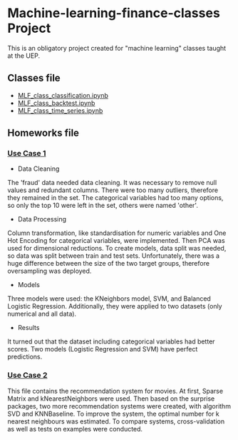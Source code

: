 # Machine-learning-finance-classes Project
This is an obligatory project created for "machine learning" classes taught at the UEP.

## Classes file

- [MLF_class_classification.ipynb](https://github.com/a-smaruj/Machine-learning-finance-classes/blob/main/MLF_class_classification.ipynb)
- [MLF_class_backtest.ipynb](https://github.com/a-smaruj/Machine-learning-finance-classes/blob/main/MLF_class_backtest.ipynb)
- [MLF_class_time_series.ipynb](https://github.com/a-smaruj/Machine-learning-finance-classes/blob/main/MLF_class_time_series.ipynb)

## Homeworks file

### [Use Case 1](https://github.com/a-smaruj/Machine-learning-finance-classes/blob/main/Use_case_1.ipynb)

- Data Cleaning

The 'fraud' data needed data cleaning. It was necessary to remove null values and redundant columns. There were too many outliers, therefore they remained in the set. The categorical variables had too many options, so only the top 10 were left in the set, others were named 'other'. 

- Data Processing

Column transformation, like standardisation for numeric variables and One Hot Encoding for categorical variables, were implemented. Then PCA was used for dimensional reductions. To create models, data split was needed, so data was split between train and test sets. Unfortunately, there was a huge difference between the size of the two target groups, therefore oversampling was deployed.

- Models

Three models were used: the KNeighbors model, SVM, and Balanced Logistic Regression. Additionally, they were applied to two datasets (only numerical and all data).

- Results

It turned out that the dataset including categorical variables had better scores. Two models (Logistic Regression and SVM) have perfect predictions.

### [Use Case 2](https://github.com/a-smaruj/Machine-learning-finance-classes/blob/main/Use_case_2.ipynb)

This file contains the recommendation system for movies. At first, Sparse Matrix and kNearestNeighbors were used. Then based on the surprise packages, two more recommendation systems were created, with algorithm SVD and KNNBaseline. To improve the system, the optimal number for k nearest neighbours was estimated. To compare systems, cross-validation as well as tests on examples were conducted.



